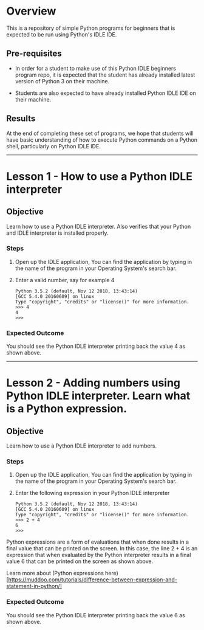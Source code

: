 # Overview

This is a repository of simple Python programs for beginners that is expected to be run using Python's IDLE IDE.

## Pre-requisites

- In order for a student to make use of this Python IDLE beginners program repo, it is expected that the student has already installed latest version of Python 3 on their machine.

- Students are also expected to have already installed Python IDLE IDE on their machine.

## Results

At the end of completing these set of programs, we hope that students will have basic understanding of how to execute Python commands on a Python shell, particularly on Python IDLE IDE.


_________

# Lesson 1 - How  to use a Python IDLE interpreter

## Objective

Learn how to use a Python IDLE interpreter. Also verifies that your Python and IDLE interpreter is installed properly.

### Steps

1. Open up the IDLE application, You can find the application by typing in the name of the program in your Operating System's search bar.

2. Enter a valid number, say for example 4
    ```
    Python 3.5.2 (default, Nov 12 2018, 13:43:14) 
    [GCC 5.4.0 20160609] on linux
    Type "copyright", "credits" or "license()" for more information.
    >>> 4
    4
    >>>
    ```

### Expected Outcome

You should see the Python IDLE interpreter printing back the value 4 as shown above.

_________

# Lesson 2 - Adding numbers using Python IDLE interpreter. Learn what is a Python expression.

## Objective

Learn how to use a Python IDLE interpreter to add numbers.

### Steps

1. Open up the IDLE application, You can find the application by typing in the name of the program in your Operating System's search bar.

2. Enter the following expression in your Python IDLE interpreter

    ```
    Python 3.5.2 (default, Nov 12 2018, 13:43:14) 
    [GCC 5.4.0 20160609] on linux
    Type "copyright", "credits" or "license()" for more information.
    >>> 2 + 4
    6
    >>>
    ```

Python expressions are a form of evaluations that when done results in a final value that can be printed on the screen. In this case, the line 2 + 4 is an expression that when evaluated by the Python interpreter results in a final value 6 that can be printed on the screen as shown above.

Learn more about (Python expressions here) [https://muddoo.com/tutorials/difference-between-expression-and-statement-in-python/]

### Expected Outcome

You should see the Python IDLE interpreter printing back the value 6 as shown above.